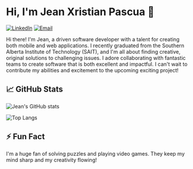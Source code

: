# Hi, I'm Jean Xristian Pascua 👋

[![LinkedIn](https://img.shields.io/badge/LinkedIn-Jean%20Xristian%20Pascua-blue)](https://www.linkedin.com/in/jeanxristianpascua)
[![Email](https://img.shields.io/badge/Email-jex.pascua%40yahoo.com-yellow)](mailto:jex.pascua@yahoo.com)

Hi there! I'm Jean, a driven software developer with a talent for creating both mobile and web applications. I recently graduated from the Southern Alberta Institute of Technology (SAIT), and I'm all about finding creative, original solutions to challenging issues. I adore collaborating with fantastic teams to create software that is both excellent and impactful. I can't wait to contribute my abilities and excitement to the upcoming exciting project!

## 📈 GitHub Stats

![Jean's GitHub stats](https://github-readme-stats.vercel.app/api?username=JeanXristianPascua&show_icons=true&theme=radical)

![Top Langs](https://github-readme-stats.vercel.app/api/top-langs/?username=JeanXristianPascua&layout=compact&theme=radical)

## ⚡ Fun Fact

I'm a huge fan of solving puzzles and playing video games. They keep my mind sharp and my creativity flowing!

